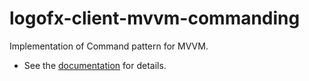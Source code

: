 # logofx-client-mvvm-commanding
Implementation of Command pattern for MVVM.

- See the [documentation](https://github.com/LogoFX/logofx-client-mvvm-commanding/wiki) for details.
